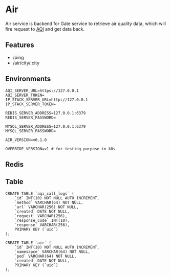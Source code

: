 # Air

Air service is backend for Gate service to retrieve air quality data, which will fire request to [AQI](https://api.waqi.info) and get data back.

## Features

- /ping
- /air/city/:city

## Environments

    AQI_SERVER_URL=https://127.0.0.1
    AQI_SERVER_TOKEN=
    IP_STACK_SERVER_URL=http://127.0.0.1
    IP_STACK_SERVER_TOKEN=
    
    REDIS_SERVER_ADDRESS=127.0.0.1:6379
    REDIS_SERVER_PASSWORD=
    
    MYSQL_SERVER_ADDRESS=127.0.0.1:6379
    MYSQL_SERVER_PASSWORD=
    
    AIR_VERSION=v0.1.0
    
    OVERRIDE_VERSION=v1 # for testing purpose in k8s

## Redis

## Table

    CREATE TABLE `aqi_call_logs` (
        `id` INT(10) NOT NULL AUTO_INCREMENT,
        `method` VARCHAR(64) NOT NULL,
        `url` VARCHAR(256) NOT NULL,
        `created` DATE NOT NULL,
        `request` VARCHAR(256),
        `response_code` INT(10),
        `response` VARCHAR(256),
        PRIMARY KEY (`uid`)
    );
    
    CREATE TABLE `air` (
        `id` INT(10) NOT NULL AUTO_INCREMENT,
        `namesapce` VARCHAR(64) NOT NULL,
        `pod` VARCHAR(64) NOT NULL,
        `created` DATE NOT NULL,
        PRIMARY KEY (`uid`)
    );    
    
 